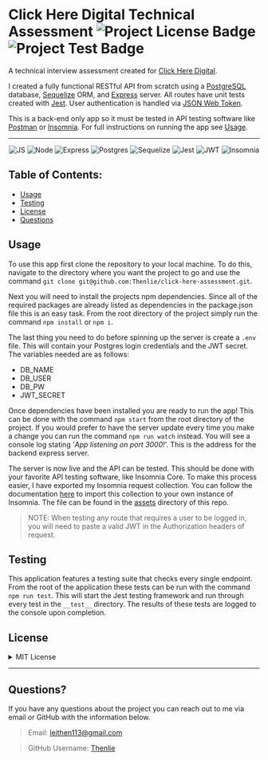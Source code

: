 # Click Here Digital Technical Assessment ![Project License Badge](https://img.shields.io/badge/license-MIT-brightgreen) ![Project Test Badge](https://img.shields.io/badge/tests-100%25-blue)

A technical interview assessment created for [Click Here Digital](https://www.clickheredigital.com/). 

I created a fully functional RESTful API from scratch using a [PostgreSQL](https://www.postgresql.org/) database, [Sequelize](https://sequelize.org/) ORM, and [Express](https://expressjs.com/) server. All routes have unit tests created with [Jest](https://jestjs.io/). User authentication is handled via [JSON Web Token](https://jwt.io/). 

This is a back-end only app so it must be tested in API testing software like [Postman](https://www.postman.com/) or [Insomnia](https://insomnia.rest/). For full instructions on running the app see [Usage](#usage).

---

<div align="center">
 
![JS](https://img.shields.io/badge/JavaScript-F7DF1E?style=for-the-badge&logo=javascript&logoColor=black)
![Node](https://img.shields.io/badge/Node.js-43853D?style=for-the-badge&logo=node.js&logoColor=white)
![Express](https://img.shields.io/badge/Express.js-404D59?style=for-the-badge&logo=express&logoColor=cyan)
![Postgres](https://img.shields.io/badge/postgres-%23316192.svg?style=for-the-badge&logo=postgresql&logoColor=white)
![Sequelize](https://img.shields.io/badge/Sequelize-52B0E7?style=for-the-badge&logo=Sequelize&logoColor=white)
![Jest](https://img.shields.io/badge/Jest-C21325?style=for-the-badge&logo=jest&logoColor=white)
![JWT](https://img.shields.io/badge/JWT-000000?style=for-the-badge&logo=JSON%20web%20tokens&logoColor=white)
![Insomnia](https://img.shields.io/badge/Insomnia-black?style=for-the-badge&logo=insomnia&logoColor=5849BE)

</div>

## Table of Contents:

-   [Usage](#usage)
-   [Testing](#testing)
-   [License](#license)
-   [Questions](#questions)

## Usage

To use this app first clone the repository to your local machine. To do this, navigate to the directory where you want the project to go and use the command `git clone git@github.com:Thenlie/click-here-assessment.git`. 

Next you will need to install the projects npm dependencies. Since all of the required packages are already listed as dependencies in the package.json file this is an easy task. From the root directory of the project simply run the command `npm install` or `npm i`. 

The last thing you need to do before spinning up the server is create a `.env` file. This will contain your Postgres login credentials and the JWT secret. The variables needed are as follows:

- DB_NAME
- DB_USER
- DB_PW
- JWT_SECRET

Once dependencies have been installed you are ready to run the app! This can be done with the command `npm start` from the root directory of the project. If you would prefer to have the server update every time you make a change you can run the command `npm run watch` instead. You will see a console log stating '*App listening on port 3000!*'. This is the address for the backend express server. 

The server is now live and the API can be tested. This should be done with your favorite API testing software, like Insomnia Core. To make this process easier, I have exported my Insomnia request collection. You can follow the documentation [here](https://docs.insomnia.rest/insomnia/import-export-data) to import this collection to your own instance of Insomnia. The file can be found in the [assets](https://github.com/Thenlie/click-here-assessment/tree/main/assets) directory of this repo. 

> NOTE: When testing any route that requires a user to be logged in, you will need to paste a valid JWT in the Authorization headers of request. 

## Testing

This application features a testing suite that checks every single endpoint. From the root of the application these tests can be run with the command `npm run test`. This will start the Jest testing framework and run through every test in the `__test__` directory. The results of these tests are logged to the console upon completion. 

## License
<details>

<summary>MIT License</summary>

> Copyright (c) [2022] [Type++]
> 
> __Permission is hereby granted, free of charge, to any person obtaining a copy__
> __of this software and associated documentation files (the "Software"), to deal__
> __in the Software without restriction, including without limitation the rights__
> __to use, copy, modify, merge, publish, distribute, sublicense, and/or sell__
> __copies of the Software, and to permit persons to whom the Software is__
> __furnished to do so, subject to the following conditions:__
> 
> The above copyright notice and this permission notice shall be included in all
> copies or substantial portions of the Software.
> 
> THE SOFTWARE IS PROVIDED "AS IS", WITHOUT WARRANTY OF ANY KIND, EXPRESS OR
> IMPLIED, INCLUDING BUT NOT LIMITED TO THE WARRANTIES OF MERCHANTABILITY,
> FITNESS FOR A PARTICULAR PURPOSE AND NONINFRINGEMENT. IN NO EVENT SHALL THE
> AUTHORS OR COPYRIGHT HOLDERS BE LIABLE FOR ANY CLAIM, DAMAGES OR OTHER
> LIABILITY, WHETHER IN AN ACTION OF CONTRACT, TORT OR OTHERWISE, ARISING FROM,
> OUT OF OR IN CONNECTION WITH THE SOFTWARE OR THE USE OR OTHER DEALINGS IN THE
> SOFTWARE.

</details>

---

## Questions?

If you have any questions about the project you can reach out to me via email or GitHub with the information below. 

>Email: leithen113@gmail.com 

>GitHub Username: [Thenlie](https://github.com/Thenlie)
